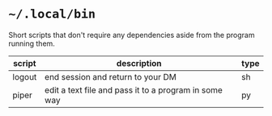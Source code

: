 # `~/.local/bin`

Short scripts that don't require any dependencies aside from the program running them.

| script | description                                           | type |
| ------ | ----------------------------------------------------- | ---- |
| logout | end session and return to your DM                     | sh   |
| piper  | edit a text file and pass it to a program in some way | py   |
